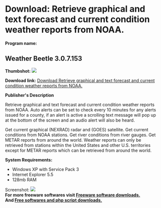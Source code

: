 # Download: Retrieve graphical and text forecast and current condition weather reports from NOAA.

**Program name:**

## Weather Beetle 3.0.7.153

  
**Thumbshot:** ![](http://www.freewarefiles.com/screenshot/weatherbeetle_md.jpg)   
  
**Download link:** [Download Retrieve graphical and text forecast and current condition weather reports from NOAA.](http://freesoftwares.boysofts.com/Weather-Beetle_program_81935.html)  
  


**Publisher's Description**  
  


Retrieve graphical and text forecast and current condition weather reports from NOAA. Auto alerts can be set to check every 10 minutes for any alerts issued for a county, if an alert is active a scrolling text message will pop up at the bottom of the screen and an audio alert will also be heard. 

Get current graphical (NEXRAD) radar and (GOES) satellite. Get current conditions from NOAA stations. Get river conditions from river gauges. Get METAR reports from around the world. Weather reports can only be retrieved from stations within the United States and other U.S. territories except for METAR reports which can be retrieved from around the world.

**System Requirements:**

  * Windows XP with Service Pack 3 
  * Internet Explorer 5.5 
  * 128mb RAM 

  
  
Screenshot: ![](http://www.freewarefiles.com/screenshot/weatherbeetle.jpg)   
**For more freeware softwares visit [Freeware software downloads.](http://freesoftwares.boysofts.com/)**   
**And [Free softwares and php script downloads.](http://www.boysofts.com/)**
